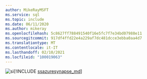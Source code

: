 ```yaml
---
author: MikeRayMSFT
ms.service: sql
ms.topic: include
ms.date: 06/11/2020
ms.author: mikeray
ms.openlocfilehash: 5c8627ff788491540f16e5fc7f7e34bd07988e11
ms.sourcegitcommit: 917df4ffd22e4a229af7dc481dcce3ebba0aa4d7
ms.translationtype: MT
ms.contentlocale: it-IT
ms.lasthandoff: 02/10/2021
ms.locfileid: "100019063"
---
```

<Token>![sì](../media/yes-icon.png)[!INCLUDE [ssazuresynapse_md](../ssazuresynapse_md.md)]</Token>

